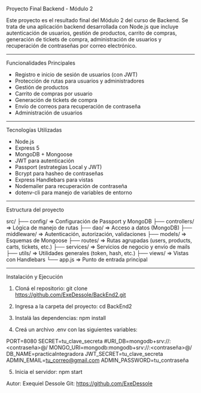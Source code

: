 Proyecto Final Backend - Módulo 2

Este proyecto es el resultado final del Módulo 2 del curso de Backend. Se trata de una aplicación backend desarrollada con Node.js que incluye autenticación de usuarios, gestión de productos, carrito de compras, generación de tickets de compra, administración de usuarios y recuperación de contraseñas por correo electrónico.

---------------------------------------------------------

Funcionalidades Principales

- Registro e inicio de sesión de usuarios (con JWT)
- Protección de rutas para usuarios y administradores
- Gestión de productos
- Carrito de compras por usuario
- Generación de tickets de compra
- Envío de correos para recuperación de contraseña
- Administración de usuarios

---------------------------------------------------------

Tecnologías Utilizadas

- Node.js
- Express 5
- MongoDB + Mongoose
- JWT para autenticación
- Passport (estrategias Local y JWT)
- Bcrypt para hasheo de contraseñas
- Express Handlebars para vistas
- Nodemailer para recuperación de contraseña
- dotenv-cli para manejo de variables de entorno

---------------------------------------------------------

Estructura del proyecto

src/
├── config/            => Configuración de Passport y MongoDB
├── controllers/       => Lógica de manejo de rutas
├── dao/               => Acceso a datos (MongoDB)
├── middleware/        => Autenticación, autorización, validaciones
├── models/            => Esquemas de Mongoose
├── routes/            => Rutas agrupadas (users, products, carts, tickets, etc.)
├── services/          => Servicios de negocio y envío de mails
├── utils/             => Utilidades generales (token, hash, etc.)
├── views/             => Vistas con Handlebars
└── app.js             => Punto de entrada principal

--------------------------------------------------------

Instalación y Ejecución

1. Cloná el repositorio:
   git clone https://github.com/ExeDessole/BackEnd2.git

2. Ingresa a la carpeta del proyecto:
    cd BackEnd2
3. Instalá las dependencias:
    npm install
4. Creá un archivo .env con las siguientes variables:

PORT=8080
SECRET=tu_clave_secreta
#URI_DB=mongodb+srv://<usuario>:<contraseña>@<cluster>/<baseDeDatos>
MONGO_URI=mongodb:mongodb+srv://<usuario>:<contraseña>@<cluster>/<baseDeDatos>
DB_NAME=practicaIntegradora
JWT_SECRET=tu_clave_secreta
ADMIN_EMAIL=tu_correo@gmail.com
ADMIN_PASSWORD=tu_contraseña

5. Inicia el servidor:
    npm start

Autor: Exequiel Dessole
Git: https://github.com/ExeDessole